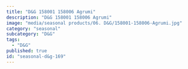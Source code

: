 ```yaml
---
title: "D&G 158001 158006 Agrumi"
description: "D&G 158001 158006 Agrumi"
image: "media/seasonal products/06. D&G/158001-158006-Agrumi.jpg"
category: "seasonal"
subcategory: "D&G"
tags:
  - "D&G"
published: true
id: "seasonal-d&g-169"
---
```

